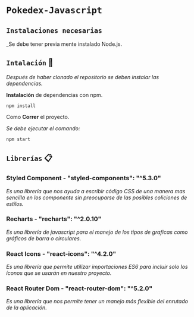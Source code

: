 # `Pokedex-Javascript` 

## `Instalaciones necesarias` 

_Se debe tener previa mente instalado Node.js.


## `Intalación` 🚀

_Después de haber clonado el repositorio se deben instalar las dependencias._

**Instalación** de dependencias con npm.

```
npm install
```

Como **Correr** el proyecto.

_Se debe ejecutar el comando:_

```
npm start
```

## `Librerías` 📋

### Styled Component - "styled-components": "^5.3.0" 
_Es una librería que nos ayuda a escribir código CSS de una manera mas sencilla en los componente sin preocuparse de las posibles coliciones de estilos._

### Recharts - "recharts": "^2.0.10"
_Es una librería de javascript para el manejo de los tipos de graficas como gráficos de barra o circulares._

### React Icons - "react-icons": "^4.2.0" 
_Es una librería que permite utilizar importaciones ES6 para incluir solo los íconos que se usarán en nuestro proyecto._

### React Router Dom - "react-router-dom": "^5.2.0" 
_Es una librería que nos permite tener un manejo más flexible del enrutado de la aplicación._
